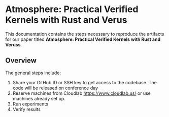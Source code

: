 # Atmosphere: Practical Verified Kernels with Rust and Verus

This documentation contains the steps necessary to reproduce the artifacts for our paper titled **Atmosphere: Practical Verified Kernels with Rust and Veruss**.

## Overview

The general steps include:

1. Share your GitHub ID or SSH key to get access to the codebase. The code will be released on conference day
1. Reserve machines from Cloudlab https://www.cloudlab.us/ or use machines already set up.
1. Run experiments
1. Verify results
